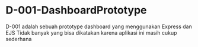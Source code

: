# D-001-DashboardPrototype

D-001 adalah sebuah prototype dashboard yang menggunakan Express dan EJS
Tidak banyak yang bisa dikatakan karena aplikasi ini masih cukup sederhana
